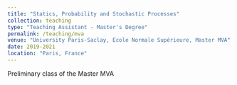 ```yaml
---
title: "Statics, Probability and Stochastic Processes"
collection: teaching
type: "Teaching Assistant - Master's Degree"
permalink: /teaching/mva
venue: "University Paris-Saclay, Ecole Normale Supérieure, Master MVA"
date: 2019-2021
location: "Paris, France"
---
```


Preliminary class of the Master MVA 